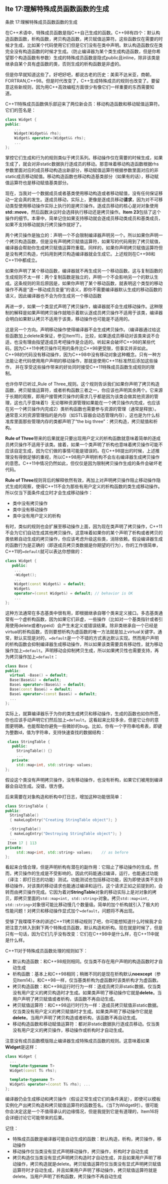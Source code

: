 ## Ite 17:理解特殊成员函数函数的生成
条款 17:理解特殊成员函数函数的生成

在C++术语中，特殊成员函数是指C++自己生成的函数。C++98有四个：默认构造函数函数，析构函数，拷贝构造函数，拷贝赋值运算符。这些函数仅在需要的时候才生成，比如某个代码使用它们但是它们没有在类中声明。默认构造函数仅在类完全没有构造函数的时候才生成。（防止编译器为某个类生成构造函数，但是你希望那个构造函数有参数）生成的特殊成员函数是隐式public且inline，除非该类是继承自某个具有虚函数的类，否则生成的析构函数是非虚的。

但是你早就知道这些了。好吧好吧，都说古老的历史：美索不达米亚，商朝，FORTRAN,C++98。但是时代改变了，C++生成特殊成员的规则也改变了。要留意这些新规则，因为用C++高效编程方面很少有像它们一样重要的东西需要知道。

C++11特殊成员函数俱乐部迎来了两位新会员：移动构造函数和移动赋值运算符。它们的签名是：
```cpp
class Widget {
public:
	...
    Widget(Widget&& rhs);
    Widget& operator=(Widget&& rhs);
	... 
};
```
掌控它们生成和行为的规则类似于拷贝系列。移动操作仅在需要的时候生成，如果生成了，就会对非static数据执行逐成员的移动。那意味着移动构造函数根据rhs参数里面对应的成员移动构造出新部分，移动赋值运算符根据参数里面对应的非static成员移动赋值。移动构造函数也移动构造基类部分（如果有的话），移动赋值运算符也是移动赋值基类部分。

现在，当我对一个数据成员或者基类使用移动构造或者移动赋值，没有任何保证移动一定会真的发生。逐成员移动，实际上，更像是逐成员移动**请求**，因为对不可移动类型使用移动操作实际上执行的是拷贝操作。逐成员移动的核心是对对象使用**std::move**，然后函数决议时会选择执行移动还是拷贝操作。**Item 23**包括了这个操作的细节。本章中，简单记住如果支持移动就会逐成员移动类成员和基类成员，如果不支持移动就执行拷贝操作就好了。

两个拷贝操作是独立的：声明一个不会限制编译器声明另一个。所以如果你声明一个拷贝构造函数，但是没有声明拷贝赋值运算符，如果写的代码用到了拷贝赋值，编译器会帮助你生成拷贝赋值运算符重载。同样的，如果你声明拷贝赋值运算符但是没有拷贝构造，代码用到拷贝构造编译器就会生成它。上述规则在C++98和C++11中都成立。

如果你声明了某个移动函数，编译器就不再生成另一个移动函数。这与复制函数的生成规则不太一样：两个复制函数是独立的，声明一个不会影响另一个的默认生成。这条规则的背后原因是，如果你声明了某个移动函数，就表明这个类型的移动操作不再是“逐一移动成员变量”的语义，即你不需要编译器默认生成的移动函数的语义，因此编译器也不会为你生成另一个移动函数

再进一步，如果一个类显式声明了拷贝操作，编译器就不会生成移动操作。这种限制的解释是如果声明拷贝操作就暗示着默认逐成员拷贝操作不适用于该类，编译器会明白如果默认拷贝不适用于该类，移动操作也可能是不适用的。

这是另一个方向。声明移动操作使得编译器不会生成拷贝操作。（编译器通过给这些函数加上delete来保证，参见Item11）。比较，如果逐成员移动对该类来说不合适，也没有理由指望逐成员考吧操作是合适的。听起来会破坏C++98的某些代码，因为C++11中拷贝操作可用的条件比C++98更受限，但事实并非如此。C++98的代码没有移动操作，因为C++98中没有移动对象这种概念。只有一种方法能让老代码使用用户声明的移动操作，那就是使用C++11标准然后添加这些操作， 并在享受这些操作带来的好处同时接受C++11特殊成员函数生成规则的限制。

也许你早已听过_Rule of Three_规则。这个规则告诉我们如果你声明了拷贝构造函数，拷贝赋值运算符，或者析构函数三者之一，你应该也声明其余两个。它来源于长期的观察，即用户接管拷贝操作的需求几乎都是因为该类会做其他资源的管理，这也几乎意味着1）无论哪种资源管理如果能在一个拷贝操作内完成，也应该在另一个拷贝操作内完成2）类析构函数也需要参与资源的管理（通常是释放）。通常意义的资源管理指的是内存（如STL容器会动态管理内存），这也是为什么标准库里面那些管理内存的类都声明了“the big three”：拷贝构造，拷贝赋值和析构。

**Rule of Three**带来的后果就是只要出现用户定义的析构函数就意味着简单的逐成员拷贝操作不适用于该类。接着，如果一个类声明了析构也意味着拷贝操作可能不应该自定生成，因为它们做的事情可能是错误的。在C++98提出的时候，上述推理没有得倒足够的重视，所以C++98用户声明析构不会左右编译器生成拷贝操作的意愿。C++11中情况仍然如此，但仅仅是因为限制拷贝操作生成的条件会破坏老代码。

**Rule of Three**规则背后的解释依然有效，再加上对声明拷贝操作阻止移动操作隐式生成的观察，使得C++11不会为那些有用户定义的析构函数的类生成移动操作。所以仅当下面条件成立时才会生成移动操作：

+ 类中没有拷贝操作
+ 类中没有移动操作
+ 类中没有用户定义的析构

有时，类似的规则也会扩展至移动操作上面，因为现在类声明了拷贝操作，C++11不会为它们自动生成其他拷贝操作。这意味着如果你的某个声明了析构或者拷贝的类依赖自动生成的拷贝操作，你应该考虑升级这些类，消除依赖。假设编译器生成的函数行为是正确的（即逐成员拷贝类数据是你期望的行为），你的工作很简单，C++11的`=default`就可以表达你想做的：
```cpp
class Widget {
   public:
	... 
	~Widget();
	...
	Widget(const Widget&) = default;
	Widget&
	operator=(const Widget&) = default; // behavior is OK
	... 
};
```
这种方法通常在多态基类中很有用，即根据继承自哪个类来定义接口。多态基类通常有一个虚析构函数，因为如果它们非虚，一些操作（比如对一个基类指针或者引用使用delete或者typeid）会产生未定义或错误结果。除非类继承自一个已经是virtual的析构函数，否则要想析构为虚函数的唯一方法就是加上virtual关键字。通常，默认实现是对的，`=default`是一个不错的方式表达默认实现。然而用户声明的析构函数会抑制编译器生成移动操作，所以如果该类需要具有移动性，就为移动操作加上`=default`。声明移动会抑制拷贝生成，所以如果拷贝性也需要支持，再为拷贝操作加上`=default`：
```cpp
class Base {
public:
  virtual ~Base() = default; 
  Base(Base&&) = default;
  Base& operator=(Base&&) = default;
  Base(const Base&) = default;
  Base& operator=(const Base&) = default;
  ... 
};
```
实际上，就算编译器乐于为你的类生成拷贝和移动操作，生成的函数也如你所愿，你也应该手动声明它们然后加上`=default`。这看起来比较多余，但是它让你的意图更明确，也能帮助你避免一些微妙的bug。比如，你有一个字符串哈希表，即键为整数id，值为字符串，支持快速查找的数据结构：
```cpp
 class StringTable {
   public:
     StringTable() {}
     ...                 
   private:
     std::map<int, std::string> values;
};
```
假设这个类没有声明拷贝操作，没有移动操作，也没有析构，如果它们被用到编译器会自动生成。没错，很方便。

后来需要在对象构造和析构中打日志，增加这种功能很简单：
```cpp
class StringTable {
public:
  StringTable()
  { makeLogEntry("Creating StringTable object"); }

  ~StringTable()
  { makeLogEntry("Destroying StringTable object"); }
  ...                                     
 Item 17 | 113
private:
     std::map<int, std::string> values;    // as before
};
```
看起来合情合理，但是声明析构有潜在的副作用：它阻止了移动操作的生成。然而，拷贝操作的生成是不受影响的。因此代码能通过编译，运行，也能通过功能（译注：即打日志的功能）测试。功能测试也包括移动功能，因为即使该类不支持移动操作，对该类的移动请求也能通过编译和运行。这个请求正如之前提到的，会转而由拷贝操作完成。它因为着对**StringTable**对象的移动实际上是对对象的拷贝，即拷贝里面的`std::map<int, std::string>`对象。拷贝`std::map<int, std::string>`对象很可能比移动慢几个数量级。简单的加个析构就引入了极大的性能问题！对拷贝和移动操作显式加个`=default`，问题将不再出现。

受够了我喋喋不休的讲述C++11拷贝移动规则了吧，你可能想知道什么时候我才会把注意力转入到剩下两个特殊成员函数，默认构造和析构。现在就是时候了，但是只有一句话，因为它们几乎没有改变：它们在C++98中是什么样，在C++11中就是什么样。

C++11对于特殊成员函数处理的规则如下：

+ 默认构造函数：和C++98规则相同。仅当类不存在用户声明的构造函数时才自动生成
+ 析构函数：基本上和C++98相同；稍微不同的是现在析构默认**noexcept**（参见Item14）。和C++98一样，仅当基类析构为虚函数时该类析构才为虚函数。
+ 拷贝构造函数：和C++98运行时行为一样：逐成员拷贝非static数据。仅当类没有用户定义的拷贝构造时才生成。如果类声明了移动操作它就是**delete**。当用户声明了拷贝赋值或者析构，该函数不再自动生成。
+ 拷贝赋值运算符：和C++98运行时行为一样：逐成员拷贝赋值非static数据。仅当类没有用户定义的拷贝赋值时才生成。如果类声明了移动操作它就是**delete**。当用户声明了拷贝构造或者析构，该函数不再自动生成。
+ 移动构造函数和移动赋值运算符：都对非static数据执行逐成员移动。仅当类没有用户定义的拷贝操作，移动操作或析构时才自动生成。

注意没有成员函数模版阻止编译器生成特殊成员函数的规则。这意味着如果**Widget**是这样：
```cpp
class Widget {
  ...
  template<typename T>
  Widget(const T& rhs);

  template<typename T>
  Widget& operator=(const T& rhs); ...
};
```
编译器仍会生成移动和拷贝操作（假设正常生成它们的条件满足），即使可以模板实例化产出拷贝构造和拷贝赋值运算符的函数签名。（当T为Widget时）。很可能你会决定这是一个不值得承认的边缘情况，但是我提到它是有道理的，Item16将会详细讨论它可能带来的后果。

记住：
+ 特殊成员函数是编译器可能自动生成的函数：默认构造，析构，拷贝操作，移动操作
+ 移动操作仅当类没有显式声明移动操作，拷贝操作，析构时才自动生成
+ 拷贝构造仅当类没有显式声明拷贝构造时才自动生成，并且如果用户声明了移动操作，拷贝构造就是delete。拷贝赋值运算符仅当类没有显式声明拷贝赋值运算符时才自动生成，并且如果用户声明了移动操作，拷贝赋值运算符就是delete。当用户声明了析构函数，拷贝操作不再自动生成
